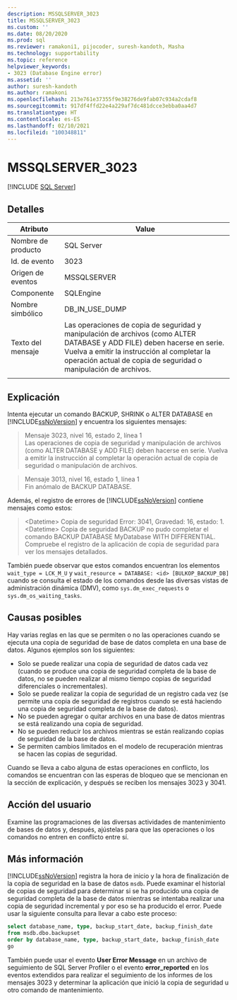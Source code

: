 ```yaml
---
description: MSSQLSERVER_3023
title: MSSQLSERVER_3023
ms.custom: ''
ms.date: 08/20/2020
ms.prod: sql
ms.reviewer: ramakoni1, pijocoder, suresh-kandoth, Masha
ms.technology: supportability
ms.topic: reference
helpviewer_keywords:
- 3023 (Database Engine error)
ms.assetid: ''
author: suresh-kandoth
ms.author: ramakoni
ms.openlocfilehash: 213e761e37355f9e38276de9fab07c934a2cdaf8
ms.sourcegitcommit: 917df4ffd22e4a229af7dc481dcce3ebba0aa4d7
ms.translationtype: HT
ms.contentlocale: es-ES
ms.lasthandoff: 02/10/2021
ms.locfileid: "100348811"
---
```

# <a name="mssqlserver_3023"></a>MSSQLSERVER_3023
 [!INCLUDE [SQL Server](../../includes/applies-to-version/sqlserver.md)]

## <a name="details"></a>Detalles

|Atributo|Value|
|---|---|
|Nombre de producto|SQL Server|
|Id. de evento|3023|
|Origen de eventos|MSSQLSERVER|
|Componente|SQLEngine|
|Nombre simbólico|DB_IN_USE_DUMP|
|Texto del mensaje|Las operaciones de copia de seguridad y manipulación de archivos (como ALTER DATABASE y ADD FILE) deben hacerse en serie. Vuelva a emitir la instrucción al completar la operación actual de copia de seguridad o manipulación de archivos.|
||

## <a name="explanation"></a>Explicación

Intenta ejecutar un comando BACKUP, SHRINK o ALTER DATABASE en [!INCLUDE[ssNoVersion](../../includes/ssnoversion-md.md)] y encuentra los siguientes mensajes:

> Mensaje 3023, nivel 16, estado 2, línea 1  
Las operaciones de copia de seguridad y manipulación de archivos (como ALTER DATABASE y ADD FILE) deben hacerse en serie. Vuelva a emitir la instrucción al completar la operación actual de copia de seguridad o manipulación de archivos.

> Mensaje 3013, nivel 16, estado 1, línea 1  
Fin anómalo de BACKUP DATABASE.

Además, el registro de errores de [!INCLUDE[ssNoVersion](../../includes/ssnoversion-md.md)] contiene mensajes como estos:

> \<Datetime> Copia de seguridad Error: 3041, Gravedad: 16, estado: 1.  
\<Datetime> Copia de seguridad BACKUP no pudo completar el comando BACKUP DATABASE MyDatabase WITH DIFFERENTIAL. Compruebe el registro de la aplicación de copia de seguridad para ver los mensajes detallados.

También puede observar que estos comandos encuentran los elementos `wait_type = LCK_M_U` y `wait_resource = DATABASE: <id> [BULKOP_BACKUP_DB]` cuando se consulta el estado de los comandos desde las diversas vistas de administración dinámica (DMV), como `sys.dm_exec_requests` o `sys.dm_os_waiting_tasks`.

## <a name="possible-causes"></a>Causas posibles

Hay varias reglas en las que se permiten o no las operaciones cuando se ejecuta una copia de seguridad de base de datos completa en una base de datos. Algunos ejemplos son los siguientes:

- Solo se puede realizar una copia de seguridad de datos cada vez (cuando se produce una copia de seguridad completa de la base de datos, no se pueden realizar al mismo tiempo copias de seguridad diferenciales o incrementales).
- Solo se puede realizar la copia de seguridad de un registro cada vez (se permite una copia de seguridad de registros cuando se está haciendo una copia de seguridad completa de la base de datos).
- No se pueden agregar o quitar archivos en una base de datos mientras se está realizando una copia de seguridad.
- No se pueden reducir los archivos mientras se están realizando copias de seguridad de la base de datos.
- Se permiten cambios limitados en el modelo de recuperación mientras se hacen las copias de seguridad.

Cuando se lleva a cabo alguna de estas operaciones en conflicto, los comandos se encuentran con las esperas de bloqueo que se mencionan en la sección de explicación, y después se reciben los mensajes 3023 y 3041.

## <a name="user-action"></a>Acción del usuario

Examine las programaciones de las diversas actividades de mantenimiento de bases de datos y, después, ajústelas para que las operaciones o los comandos no entren en conflicto entre sí.

## <a name="more-information"></a>Más información

[!INCLUDE[ssNoVersion](../../includes/ssnoversion-md.md)] registra la hora de inicio y la hora de finalización de la copia de seguridad en la base de datos `msdb`. Puede examinar el historial de copias de seguridad para determinar si se ha producido una copia de seguridad completa de la base de datos mientras se intentaba realizar una copia de seguridad incremental y por eso se ha producido el error. Puede usar la siguiente consulta para llevar a cabo este proceso:

```sql
select database_name, type, backup_start_date, backup_finish_date
from msdb.dbo.backupset
order by database_name, type, backup_start_date, backup_finish_date
go
```

También puede usar el evento **User Error Message** en un archivo de seguimiento de SQL Server Profiler o el evento **error_reported** en los eventos extendidos para realizar el seguimiento de los informes de los mensajes 3023 y determinar la aplicación que inició la copia de seguridad u otro comando de mantenimiento.
